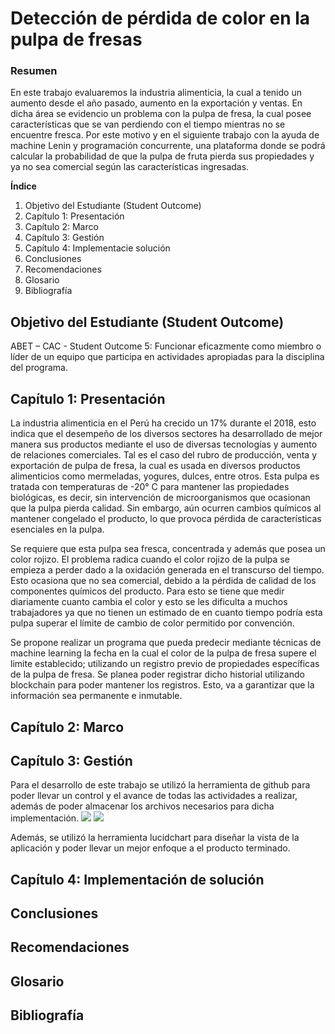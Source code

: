 # Detección de pérdida de color en la pulpa de fresas

### Resumen

En este trabajo evaluaremos la industria alimenticia, la cual a tenido un aumento desde el año pasado, aumento en la exportación y ventas. En dicha área se evidencio un problema con la pulpa de fresa, la cual posee características que se van perdiendo con el tiempo mientras no se encuentre fresca.
Por este motivo y en el siguiente trabajo con la ayuda de machine Lenin y programación concurrente, una plataforma donde se podrá calcular la probabilidad de que la pulpa de fruta pierda sus propiedades y ya no sea comercial según las características ingresadas.


**Índice**
1. Objetivo del Estudiante (Student Outcome)
2. Capítulo 1: Presentación
3. Capítulo 2: Marco
4. Capítulo 3: Gestión
5. Capítulo 4: Implementacie solución
6. Conclusiones
7. Recomendaciones
8. Glosario
9. Bibliografía




## Objetivo del Estudiante (Student Outcome)

ABET – CAC - Student Outcome 5: Funcionar eficazmente como miembro o líder de un equipo que participa en actividades apropiadas para la disciplina del programa.

## Capítulo 1: Presentación

La industria alimenticia en el Perú ha crecido un 17% durante el 2018, esto indica que el desempeño de los diversos sectores ha desarrollado de mejor manera sus productos mediante el uso de diversas tecnologías y aumento de relaciones comerciales. Tal es el caso del rubro de producción, venta y exportación de pulpa de fresa, la cual es usada en diversos productos alimenticios como mermeladas, yogures, dulces, entre otros. Esta pulpa es tratada con temperaturas de -20° C para mantener las propiedades biológicas, es decir, sin intervención de microorganismos que ocasionan que la pulpa pierda calidad. Sin embargo, aún ocurren cambios químicos al mantener congelado el producto, lo que provoca pérdida de características esenciales en la pulpa.

Se requiere que esta pulpa sea fresca, concentrada y además que posea un color rojizo. El problema radica cuando el color rojizo de la pulpa se empieza a perder dado a la oxidación generada en el transcurso del tiempo. Esto ocasiona que no sea comercial, debido a la pérdida de calidad de los componentes químicos del producto. Para esto se tiene que medir diariamente cuanto cambia el color y esto se les dificulta a muchos trabajadores ya que no tienen un estimado de en cuanto tiempo podría esta pulpa superar el límite de cambio de color permitido por convención.

Se propone realizar un programa que pueda predecir mediante técnicas de machine learning la fecha en la cual el color de la pulpa de fresa supere el limite establecido; utilizando un registro previo de propiedades específicas de la pulpa de fresa. Se planea poder registrar dicho historial utilizando blockchain para poder mantener los registros. Esto, va a garantizar que la información sea permanente e inmutable.



## Capítulo 2: Marco

## Capítulo 3: Gestión
Para el desarrollo de este trabajo se utilizó la herramienta de github para poder llevar un control y el avance de todas las actividades a realizar, además de poder almacenar los archivos necesarios para dicha implementación.
![](https://user-images.githubusercontent.com/40810772/68733291-1dbe2f00-05a4-11ea-902e-687df6348ac7.PNG)
![](https://user-images.githubusercontent.com/40810772/68733081-9cff3300-05a3-11ea-86a1-c1609d6594a7.PNG)

Además, se utilizó la herramienta lucidchart para diseñar la vista de la aplicación y poder llevar un mejor enfoque a el producto terminado.



## Capítulo 4: Implementación de solución


## Conclusiones


## Recomendaciones
 

## Glosario


## Bibliografía


